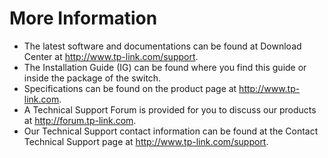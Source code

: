 # More Information

* The latest software and documentations can be found at Download Center at
  http://www.tp-link.com/support.
* The Installation Guide \(IG\) can be found where you find this guide or inside the package
  of the switch.
* Specifications can be found on the product page at http://www.tp-link.com.
* A Technical Support Forum is provided for you to discuss our products at
  http://forum.tp-link.com.
* Our Technical Support contact information can be found at the Contact Technical
  Support page at http://www.tp-link.com/support.



